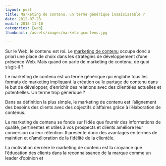 ```yaml
---
layout: post
title: Marketing de contenu, un terme générique insaisissable ?
date: 2012-07-28
modif: 2015-11-10
categories: [web]
thumbnail: /assets/images/marketingcontenu.jpg

---
```


Sur le Web, le contenu est roi. Le [marketing de contenu](roi "Le marketing de contenu est roi") occupe donc a priori une place de choix dans les stratégies de développement d’une présence Web. Mais quand on parle de marketing de contenu, de quoi s’agit-il ?

Le marketing de contenu est un terme générique qui englobe tous les formats de marketing impliquant la création ou le partage de contenu dans le but de développer, d’enrichir des relations avec des clientèles actuelles et potentielles. Un terme trop générique ?

Dans sa définition la plus simple, le marketing de contenu est l’alignement des besoins des clients avec des objectifs d’affaires grâce à l’élaboration de contenus.

Le marketing de contenu se fonde sur l’idée que fournir des informations de qualité, pertinentes et utiles à vos prospects et clients améliore leur conversion ou leur rétention. Il présente donc des avantages en termes de maintien et d’amélioration de la fidélité de la clientèle.

La motivation derrière le marketing de contenu est la croyance que l’éducation des clients dans la reconnaissance de la marque comme un leader d’opinion et
